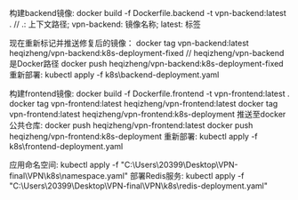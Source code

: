 构建backend镜像:
docker build -f Dockerfile.backend -t vpn-backend:latest .
// .: 上下文路径; vpn-backend: 镜像名称; latest: 标签

现在重新标记并推送修复后的镜像：
docker tag vpn-backend:latest heqizheng/vpn-backend:k8s-deployment-fixed
// heqizheng/vpn-backend 是Docker路径
docker push heqizheng/vpn-backend:k8s-deployment-fixed
重新部署: 
kubectl apply -f k8s\backend-deployment.yaml

构建frontend镜像:
docker build -f Dockerfile.frontend -t vpn-frontend:latest .
docker tag vpn-frontend:latest heqizheng/vpn-frontend:latest
docker tag vpn-frontend:latest heqizheng/vpn-frontend:k8s-deployment
推送至docker公共仓库:
docker push heqizheng/vpn-frontend:latest
docker push heqizheng/vpn-frontend:k8s-deployment
重新部署:
kubectl apply -f k8s\frontend-deployment.yaml



应用命名空间:
kubectl apply -f "C:\Users\20399\Desktop\VPN-final\VPN\k8s\namespace.yaml"
部署Redis服务:
kubectl apply -f "C:\Users\20399\Desktop\VPN-final\VPN\k8s\redis-deployment.yaml"